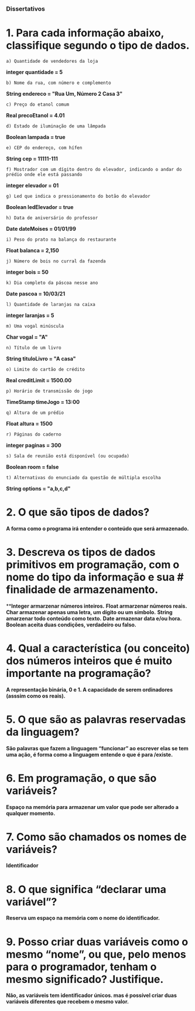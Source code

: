 ### Dissertativos

# 1. Para cada informação abaixo, classifique segundo o tipo de dados.
    a) Quantidade de vendedores da loja
**integer quantidade = 5**
    
    b) Nome da rua, com número e complemento
**String endereco = "Rua Um, Número 2 Casa 3"**

    c) Preço do etanol comum
**Real precoEtanol = 4.01**

    d) Estado de iluminação de uma lâmpada
**Boolean lampada = true**

    e) CEP do endereço, com hífen
**String cep = 11111-111**

    f) Mostrador com um dígito dentro do elevador, indicando o andar do prédio onde ele está passando
**integer elevador = 01**

    g) Led que indica o pressionamento do botão do elevador
**Boolean ledElevador = true**

    h) Data de aniversário do professor
**Date dateMoises = 01/01/99**

    i) Peso do prato na balança do restaurante
**Float balanca = 2,150**

    j) Número de bois no curral da fazenda
**integer bois = 50**

    k) Dia completo da páscoa nesse ano
**Date pascoa = 10/03/21**

    l) Quantidade de laranjas na caixa
**integer laranjas = 5**

    m) Uma vogal minúscula
**Char vogal = "A"**

    n) Título de um livro
**String tituloLivro = "A casa"**

    o) Limite do cartão de crédito
**Real creditLimit = 1500.00**

    p) Horário de transmissão do jogo
**TimeStamp timeJogo = 13:00**

    q) Altura de um prédio
**Float altura = 1500**

    r) Páginas do caderno
**integer paginas = 300**

    s) Sala de reunião está disponível (ou ocupada)
**Boolean room = false**

    t) Alternativas do enunciado da questão de múltipla escolha
**String options = "a,b,c,d"**

# 2. O que são tipos de dados?
**A forma como o programa irá entender o conteúdo que será armazenado.**

# 3. Descreva os tipos de dados primitivos em programação, com o nome do tipo da informação e sua # finalidade de armazenamento.
****Integer armarzenar números inteiros.**
**Float armarzenar números reais.**
**Char armazenar apenas uma letra, um dígito ou um símbolo.**
**String amarzenar todo conteúdo como texto.**
**Date armazenar data e/ou hora.**
**Boolean aceita duas condições, verdadeiro ou falso.**

# 4. Qual a característica (ou conceito) dos números inteiros que é muito importante na programação?
**A representação binária, 0 e 1. A capacidade de serem ordinadores (asssim como os reais).**

# 5. O que são as palavras reservadas da linguagem?
**São palavras que fazem a linguagem “funcionar” ao escrever elas se tem uma ação, é forma como a linguagem entende o que é para /existe.**

# 6. Em programação, o que são variáveis?
**Espaço na memória para armazenar um valor que pode ser alterado a qualquer momento.**

# 7. Como são chamados os nomes de variáveis?
**Identificador**

# 8. O que significa “declarar uma variável”?
**Reserva um espaço na memória com o nome do identificador.**

# 9. Posso criar duas variáveis como o mesmo “nome”, ou que, pelo menos para o programador, tenham o mesmo significado? Justifique.
**Não, as variáveis tem identificador únicos. mas é possível criar duas variáveis diferentes que recebem o mesmo valor.**